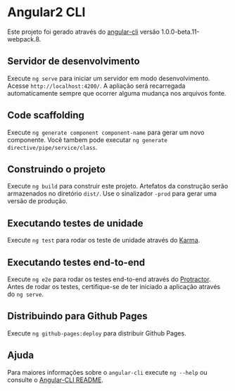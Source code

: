 # Angular2 CLI

Este projeto foi gerado através do [angular-cli](https://github.com/angular/angular-cli) versão 1.0.0-beta.11-webpack.8.

## Servidor de desenvolvimento

Execute `ng serve` para iniciar um servidor em modo desenvolvimento. Acesse `http://localhost:4200/`. A apliação será recarregada automaticamente sempre que ocorrer alguma mudança nos arquivos fonte.

## Code scaffolding

Execute `ng generate component component-name` para gerar um novo componente. Você tambem pode executar `ng generate directive/pipe/service/class`.

## Construindo o projeto

Execute `ng build` para construir este projeto. Artefatos da construção serão armazenados no diretório `dist/`. Use o sinalizador `-prod` para gerar uma versão de produção.

## Executando testes de unidade

Execute `ng test` para rodar os teste de unidade através do [Karma](https://karma-runner.github.io).

## Executando testes end-to-end

Execute `ng e2e` para rodar os testes end-to-end através do [Protractor](http://www.protractortest.org/). 
Antes de rodar os testes, certifique-se de ter iniciado a aplicação através do `ng serve`.

## Distribuindo para Github Pages

Execute `ng github-pages:deploy` para distribuir Github Pages.

## Ajuda

Para maiores informações sobre o `angular-cli` execute `ng --help` ou consulte o [Angular-CLI README](https://github.com/angular/angular-cli/blob/master/README.md).
